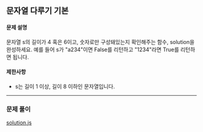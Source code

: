 ## 문자열 다루기 기본

#### 문제 설명
문자열 s의 길이가 4 혹은 6이고, 숫자로만 구성돼있는지 확인해주는 함수, solution을 완성하세요. 예를 들어 s가 "a234"이면 False를 리턴하고 "1234"라면 True를 리턴하면 됩니다.

#### 제한사항
  - s는 길이 1 이상, 길이 8 이하인 문자열입니다.

***

### 문제 풀이

[solution.js](./solution.js)